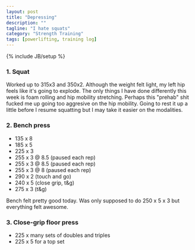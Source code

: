 ```yaml
---
layout: post
title: "Depressing"
description: ""
tagline: "I hate squats"
category: "Strength Training"
tags: [powerlifting, training log]
---
```

{% include JB/setup %}

### 1. Squat

Worked up to 315x3 and 350x2. Although the weight felt light, my left hip feels like it's going to explode. The only things I have done differently this week is foam rolling and hip mobility stretching. Perhaps this "prehab" shit fucked me up going too aggresive on the hip mobility. Going to rest it up a little before I resume squatting but I may take it easier on the modalities.

### 2. Bench press

* 135 x 8
* 185 x 5
* 225 x 3
* 255 x 3 @ 8.5 (paused each rep)
* 255 x 3 @ 8.5 (paused each rep)
* 255 x 3 @ 8 (paused each rep)
* 290 x 2 (touch and go)
* 240 x 5 (close grip, t&g)
* 275 x 3 (t&g)

Bench felt pretty good today. Was only supposed to do 250 x 5 x 3 but everything felt awesome.

### 3. Close-grip floor press

* 225 x many sets of doubles and triples
* 225 x 5 for a top set